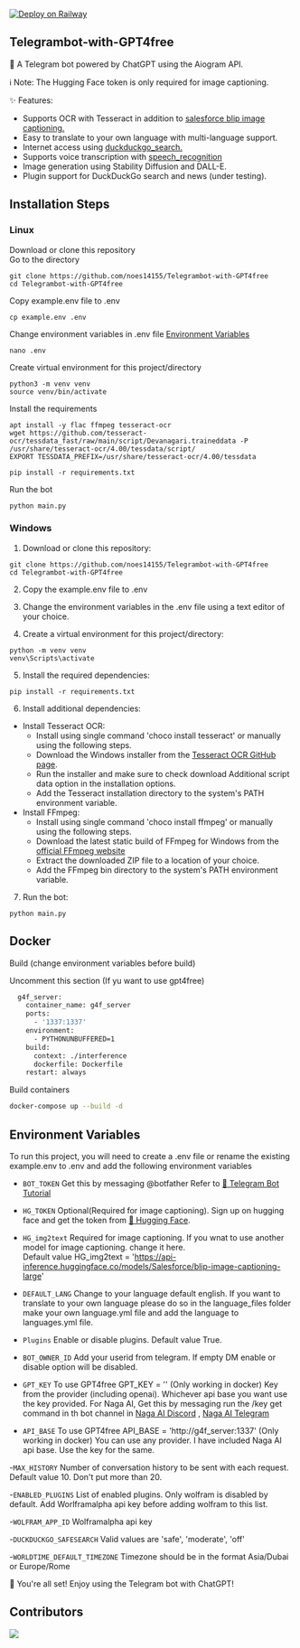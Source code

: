 [![Deploy on Railway](https://railway.app/button.svg)](https://railway.app/template/TSrfnk?referralCode=ZTYsGf)


## Telegrambot-with-GPT4free
🤖 A Telegram bot powered by ChatGPT using the Aiogram API.       

ℹ️ Note: The Hugging Face token is only required for image captioning.      
      

✨ Features:           
  
- Supports OCR with Tesseract in addition to [salesforce blip image captioning.](https://huggingface.co/Salesforce/blip-image-captioning-large)
- Easy to translate to your own language with multi-language support.
- Internet access using  [duckduckgo_search.](https://github.com/deedy5/duckduckgo_search)
- Supports voice transcription with [speech_recognition](https://github.com/Uberi/speech_recognition)
- Image generation using Stability Diffusion and DALL-E.     
- Plugin support for DuckDuckGo search and news (under testing).    
        
       

## Installation Steps

### Linux    

Download or clone this repository  
Go to the directory

```
git clone https://github.com/noes14155/Telegrambot-with-GPT4free
cd Telegrambot-with-GPT4free
```


Copy example.env file to .env

```
cp example.env .env
```

Change environment variables in .env file [Environment Variables](#environment-variables)   

```
nano .env
```


Create virtual environment for this project/directory     

```
python3 -m venv venv
source venv/bin/activate
```


Install the requirements    
```
apt install -y flac ffmpeg tesseract-ocr
wget https://github.com/tesseract-ocr/tessdata_fast/raw/main/script/Devanagari.traineddata -P /usr/share/tesseract-ocr/4.00/tessdata/script/
EXPORT TESSDATA_PREFIX=/usr/share/tesseract-ocr/4.00/tessdata

pip install -r requirements.txt
```
Run the bot
```
python main.py
```

### Windows    

1. Download or clone this repository:    
```
git clone https://github.com/noes14155/Telegrambot-with-GPT4free
cd Telegrambot-with-GPT4free
```

2. Copy the example.env file to .env
3. Change the environment variables in the .env file using a text editor of your choice.

4. Create a virtual environment for this project/directory:

```
python -m venv venv
venv\Scripts\activate
```

5. Install the required dependencies:    
```
pip install -r requirements.txt
```
6. Install additional dependencies:

+ Install Tesseract OCR:
    - Install using single command 'choco install tesseract' or manually using the following steps.
    - Download the Windows installer from the  [Tesseract OCR GitHub page](https://github.com/UB-Mannheim/tesseract/wiki).
    - Run the installer and make sure to check download Additional script data option in the installation options.
    - Add the Tesseract installation directory to the system's PATH environment variable.
+ Install FFmpeg:
    - Install using single command 'choco install ffmpeg' or manually using the following steps.
    - Download the latest static build of FFmpeg for Windows from the  [official FFmpeg website](https://ffmpeg.org/download.html#build-windows) 
    - Extract the downloaded ZIP file to a location of your choice.
    - Add the FFmpeg bin directory to the system's PATH environment variable.
    
7. Run the bot:
```
python main.py
```

## Docker
Build (change environment variables before build)

Uncomment this section (If yu want to use gpt4free)
```bash
  g4f_server:
    container_name: g4f_server
    ports:
      - '1337:1337'
    environment:
      - PYTHONUNBUFFERED=1
    build:
      context: ./interference
      dockerfile: Dockerfile
    restart: always
```
Build containers
```bash
docker-compose up --build -d
```



## Environment Variables

To run this project, you will need to create a .env file or rename the existing example.env to .env and add the following environment variables   


- `BOT_TOKEN`
Get this by messaging @botfather Refer to [📖 Telegram Bot Tutorial](https://core.telegram.org/bots/tutorial#obtain-your-bot-token)

- `HG_TOKEN`
Optional(Required for image captioning). Sign up on hugging face and get the token from  [🔗 Hugging Face](https://huggingface.co/settings/tokens).      

- `HG_img2text`
Required for image captioning. If you wnat to use another model for image captioning. change it here.   
Default value HG_img2text = 'https://api-inference.huggingface.co/models/Salesforce/blip-image-captioning-large'     

- `DEFAULT_LANG`
Change to your language default english. If you want to translate to your own language please do so in the language_files folder make your own language.yml file and add the language to languages.yml file.        

- `Plugins`
Enable or disable plugins. Default value True.    

- `BOT_OWNER_ID`
Add your userid from telegram. If empty DM enable or disable option will be disabled.     

- `GPT_KEY`
To use GPT4free GPT_KEY = '' (Only working in docker)
Key from the provider (including openai). Whichever api base you want use the key provided.
For Naga AI, Get this by messaging run the /key get command in th bot channel in [Naga AI Discord](https://discord.gg/JxRBXBhabu) , [Naga AI Telegram](https://t.me/chimer_ai)     

- `API_BASE`
To use GPT4free API_BASE = 'http://g4f_server:1337' (Only working in docker)
You can use any provider. I have included Naga AI api base. Use the key for the same.

-`MAX_HISTORY`
Number of conversation history to be sent with each request. Default value 10. Don't put more than 20.      

-`ENABLED_PLUGINS`
List of enabled plugins. Only wolfram is disabled by default. Add Worlframalpha api key before adding wolfram to this list.     

-`WOLFRAM_APP_ID`
Wolframalpha api key

-`DUCKDUCKGO_SAFESEARCH`
Valid values are 'safe', 'moderate', 'off'

-`WORLDTIME_DEFAULT_TIMEZONE`
Timezone should be in the format Asia/Dubai or Europe/Rome
      


      
🎉 You're all set! Enjoy using the Telegram bot with ChatGPT!        

## Contributors
<a href = "https://github.com/noes14155/Telegrambot-with-GPT4free/graphs/contributors">
  <img src = "https://contrib.rocks/image?repo=noes14155/Telegrambot-with-GPT4free"/>
</a>
